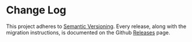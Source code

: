 # Change Log

This project adheres to [Semantic Versioning](http://semver.org/).
Every release, along with the migration instructions, is documented on the Github [Releases](https://github.com/danilobjr/alarm-cli/releases) page.
